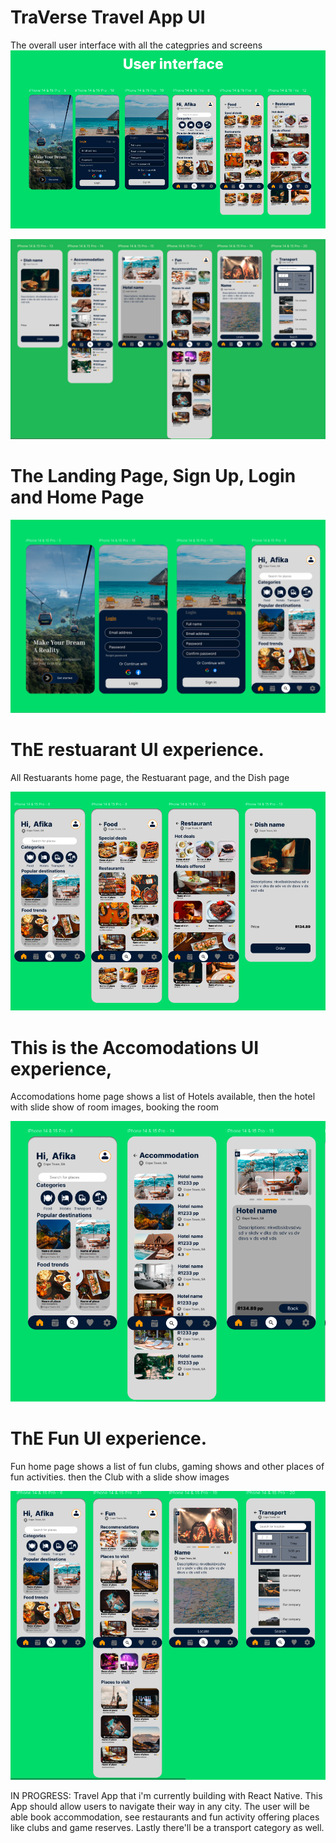 # TraVerse Travel App UI

The overall user interface with all the categpries and screens
 ![image1](./assets/ReadMe-images/travel.png)

![image2](./assets/ReadMe-images/travel2.png)

# The Landing Page, Sign Up, Login and Home Page
![login](./assets/ReadMe-images/landing.png)
 
# ThE restuarant UI experience. 
All Restuarants home page, the Restuarant page, and the Dish page

![food](./assets/ReadMe-images/food.png)

# This is the Accomodations UI experience,  
Accomodations home page shows a list of Hotels available, then the hotel with slide show of room images, booking the room

![hotels](./assets/ReadMe-images/hotel.png)

# ThE Fun UI experience. 

Fun home page shows a list of fun clubs, gaming shows and other places of fun activities. then the Club with a slide show  images 

![fun](./assets/ReadMe-images/fun.png)

IN PROGRESS: Travel App that i'm currently building with React Native. This App should allow users to navigate their way in any city. The user will be able book accommodation,  see restaurants and fun activity offering places like clubs and game reserves. Lastly there'll be a transport category as well.